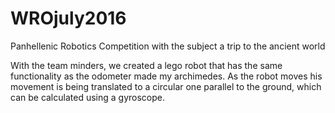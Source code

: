 # WROjuly2016
Panhellenic Robotics Competition with the subject a trip to the ancient world

With the team minders, we created a lego robot that has the same functionality as the odometer made my archimedes. As the robot moves his movement is being translated to a circular 
one parallel to the ground, which can be calculated using a gyroscope.
